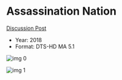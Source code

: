 # Assassination Nation

[Discussion Post](https://www.avsforum.com/threads/bass-eq-for-filtered-movies.2995212/post-57298726)

* Year: 2018
* Format: DTS-HD MA 5.1

![img 0](https://i.imgur.com/4j1h81o.jpg)

![img 1](https://i.imgur.com/39lvo0f.jpg)

